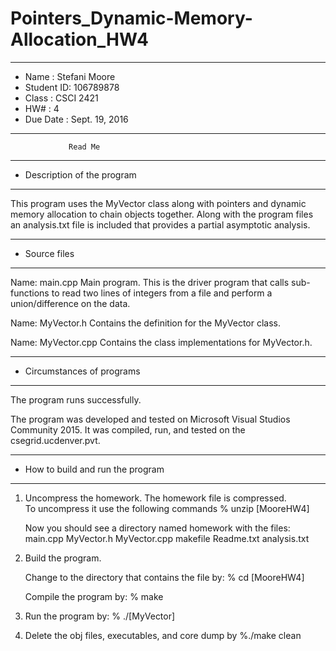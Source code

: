 # Pointers_Dynamic-Memory-Allocation_HW4
*******************************************************
*  Name      :  Stefani Moore        
*  Student ID:  106789878  
*  Class     :  CSCI 2421           
*  HW#       :  4                
*  Due Date  :  Sept. 19, 2016
*******************************************************


                 Read Me


*******************************************************
*  Description of the program
*******************************************************

This program uses the MyVector class along with pointers
and dynamic memory allocation to chain objects together.
Along with the program files an analysis.txt file is
included that provides a partial asymptotic analysis.

*******************************************************
*  Source files
*******************************************************

Name:  main.cpp
   Main program.  This is the driver program that calls sub-functions
   to read two lines of integers from a file and perform a union/difference
   on the data.

Name:  MyVector.h
   Contains the definition for the MyVector class.  

Name:  MyVector.cpp
   Contains the class implementations for MyVector.h.

   
*******************************************************
*  Circumstances of programs
*******************************************************

   The program runs successfully.  
   
   The program was developed and tested on Microsoft Visual
   Studios Community 2015.  It was compiled, run, and tested 
   on the csegrid.ucdenver.pvt.


*******************************************************
*  How to build and run the program
*******************************************************

1. Uncompress the homework.  The homework file is compressed.  
   To uncompress it use the following commands 
       % unzip [MooreHW4]

   Now you should see a directory named homework with the files:
        main.cpp
        MyVector.h
        MyVector.cpp
        makefile
        Readme.txt
	analysis.txt

2. Build the program.

    Change to the directory that contains the file by:
    % cd [MooreHW4] 

    Compile the program by:
    % make

3. Run the program by:
   % ./[MyVector]

4. Delete the obj files, executables, and core dump by
   %./make clean
